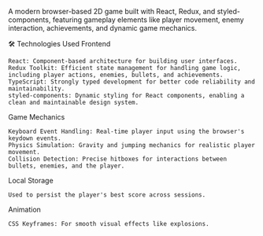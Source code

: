 A modern browser-based 2D game built with React, Redux, and styled-components, featuring gameplay elements like player movement, enemy interaction, achievements, and dynamic game mechanics.

🛠️ Technologies Used
Frontend

    React: Component-based architecture for building user interfaces.
    Redux Toolkit: Efficient state management for handling game logic, including player actions, enemies, bullets, and achievements.
    TypeScript: Strongly typed development for better code reliability and maintainability.
    styled-components: Dynamic styling for React components, enabling a clean and maintainable design system.

Game Mechanics

    Keyboard Event Handling: Real-time player input using the browser's keydown events.
    Physics Simulation: Gravity and jumping mechanics for realistic player movement.
    Collision Detection: Precise hitboxes for interactions between bullets, enemies, and the player.

Local Storage

    Used to persist the player's best score across sessions.

Animation

    CSS Keyframes: For smooth visual effects like explosions.

